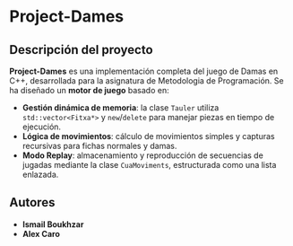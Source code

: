 # Project-Dames

## Descripción del proyecto

**Project-Dames** es una implementación completa del juego de Damas en C++, desarrollada para la asignatura de Metodologia de Programación. Se ha diseñado un **motor de juego** basado en:

  - **Gestión dinámica de memoria**: la clase `Tauler` utiliza `std::vector<Fitxa*>` y `new`/`delete` para manejar piezas en tiempo de ejecución.
  - **Lógica de movimientos**: cálculo de movimientos simples y capturas recursivas para fichas normales y damas.
  - **Modo Replay**: almacenamiento y reproducción de secuencias de jugadas mediante la clase `CuaMoviments`, estructurada como una lista enlazada.

## Autores

- **Ismail Boukhzar**  
- **Alex Caro**



